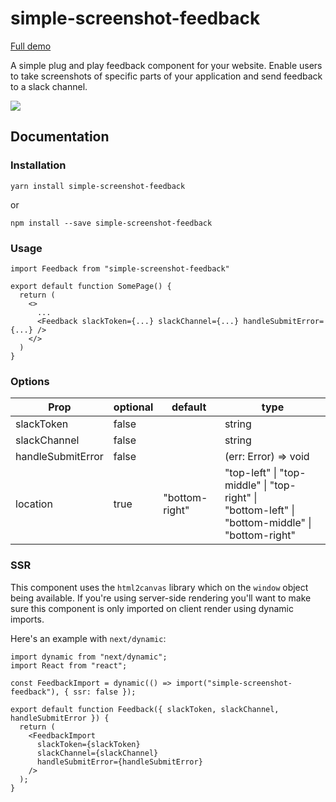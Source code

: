 # simple-screenshot-feedback

[Full demo]()

A simple plug and play feedback component for your website. Enable users to take screenshots of specific parts of your application and send feedback to a slack channel.

![](screenshot.gif)

## Documentation
### Installation
```
yarn install simple-screenshot-feedback
```
or
```
npm install --save simple-screenshot-feedback
```

### Usage
```
import Feedback from "simple-screenshot-feedback"

export default function SomePage() {
  return (
    <>
      ...
      <Feedback slackToken={...} slackChannel={...} handleSubmitError={...} />
    </>
  )
}
```

### Options
| Prop                | optional  | default         | type                                                                                              |
|-------------------  |---------- |---------------- |-------------------------------------------------------------------------------------------------- |
| slackToken          | false     |                 | string                                                                                            |
| slackChannel        | false     |                 | string                                                                                            |
| handleSubmitError   | false     |                 | (err: Error) => void                                                                              |
| location            | true      | "bottom-right"  | "top-left" \| "top-middle" \| "top-right" \|  <br>"bottom-left" \| "bottom-middle" \| "bottom-right"  


### SSR
This component uses the `html2canvas` library which on the `window` object being available. If you're using server-side rendering you'll want to make sure this component is only imported on client render using dynamic imports. 

Here's an example with `next/dynamic`:
```
import dynamic from "next/dynamic";
import React from "react";

const FeedbackImport = dynamic(() => import("simple-screenshot-feedback"), { ssr: false });

export default function Feedback({ slackToken, slackChannel, handleSubmitError }) {
  return (
    <FeedbackImport
      slackToken={slackToken}
      slackChannel={slackChannel}
      handleSubmitError={handleSubmitError}
    />
  );
}
```
